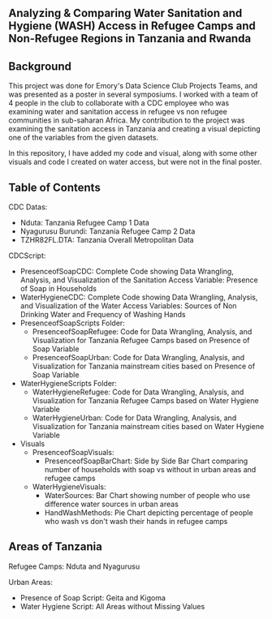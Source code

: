 ## Analyzing & Comparing Water Sanitation and Hygiene (WASH) Access in Refugee Camps and Non-Refugee Regions in Tanzania and Rwanda 

## Background

This project was done for Emory's Data Science Club Projects Teams, and was presented as a poster in several symposiums. I worked with a team
of 4 people in the club to collaborate with a CDC employee who was examining water and sanitation access in refugee vs non refugee communities 
in sub-saharan Africa. My contribution to the project was examining the sanitation access in Tanzania and creating a visual 
depicting one of the variables from the given datasets. 

In this repository, I have added my code and visual, along with some other visuals and code I created on water access, but were not
in the final poster.

## Table of Contents

CDC Datas:
- Nduta: Tanzania Refugee Camp 1 Data
- Nyagurusu Burundi: Tanzania Refugee Camp 2 Data
- TZHR82FL.DTA: Tanzania Overall Metropolitan Data

CDCScript:
- PresenceofSoapCDC: Complete Code showing Data Wrangling, Analysis, and Visualization of the Sanitation Access Variable:
Presence of Soap in Households
- WaterHygieneCDC: Complete Code showing Data Wrangling, Analysis, and Visualization of the Water Access Variables:
Sources of Non Drinking Water and Frequency of Washing Hands
- PresenceofSoapScripts Folder:
    - PresenceofSoapRefugee: Code for Data Wrangling, Analysis, and Visualization for Tanzania Refugee Camps based on Presence of Soap Variable
    - PresenceofSoapUrban: Code for Data Wrangling, Analysis, and Visualization for Tanzania mainstream cities based on Presence of Soap Variable
- WaterHygieneScripts Folder:
    - WaterHygieneRefugee: Code for Data Wrangling, Analysis, and Visualization for Tanzania Refugee Camps based on Water Hygiene Variable
    - WaterHygieneUrban: Code for Data Wrangling, Analysis, and Visualization for Tanzania mainstream cities based on Water Hygiene Variable
- Visuals
    - PresenceofSoapVisuals:
         - PresenceofSoapBarChart: Side by Side Bar Chart comparing number of households with soap vs without in urban areas and refugee camps
    - WaterHygieneVisuals:
         - WaterSources: Bar Chart showing number of people who use difference water sources in urban areas
         - HandWashMethods: Pie Chart depicting percentage of people who wash vs don't wash their hands in refugee camps

## Areas of Tanzania

Refugee Camps: Nduta and Nyagurusu

Urban Areas:
- Presence of Soap Script: Geita and Kigoma
- Water Hygiene Script: All Areas without Missing Values
